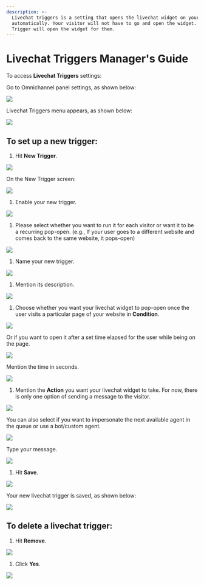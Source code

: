 ```yaml
---
description: >-
  Livechat triggers is a setting that opens the livechat widget on your website
  automatically. Your visitor will not have to go and open the widget. Livechat
  Trigger will open the widget for them.
---
```


# Livechat Triggers Manager's Guide

To access **Livechat Triggers** settings:

Go to Omnichannel panel settings, as shown below:

![](../../.gitbook/assets/0%20%288%29%20%285%29%20%285%29%20%285%29%20%285%29%20%285%29%20%284%29%20%284%29%20%281%29%20%282%29.png)

Livechat Triggers menu appears, as shown below:

![](../../.gitbook/assets/1%20%288%29.png)

## To set up a new trigger:

1. Hit **New Trigger**.

![](../../.gitbook/assets/2%20%288%29.png)

On the New Trigger screen:

![](../../.gitbook/assets/3%20%288%29.png)

1. Enable your new trigger.

![](../../.gitbook/assets/4%20%288%29.png)

1. Please select whether you want to run it for each visitor or want it to be a recurring pop-open. \(e.g., If your user goes to a different website and comes back to the same website, it pops-open\)

![](../../.gitbook/assets/5%20%288%29.png)

1. Name your new trigger.

![](../../.gitbook/assets/6%20%287%29.png)

1. Mention its description.

![](../../.gitbook/assets/7%20%285%29.png)

1. Choose whether you want your livechat widget to pop-open once the user visits a particular page of your website in **Condition**.

![](../../.gitbook/assets/8%20%284%29.png)

Or if you want to open it after a set time elapsed for the user while being on the page.

![](../../.gitbook/assets/9%20%284%29.png)

Mention the time in seconds.

![](../../.gitbook/assets/10%20%283%29.png)

1. Mention the **Action** you want your livechat widget to take. For now, there is only one option of sending a message to the visitor.

![](../../.gitbook/assets/11%20%283%29.png)

You can also select if you want to impersonate the next available agent in the queue or use a bot/custom agent.

![](../../.gitbook/assets/12%20%283%29.png)

Type your message.

![](../../.gitbook/assets/13%20%283%29.png)

1. Hit **Save**.

![](../../.gitbook/assets/14%20%283%29.png)

Your new livechat trigger is saved, as shown below:

![](../../.gitbook/assets/15%20%283%29.png)

## To delete a livechat trigger:

1. Hit **Remove**.

![](../../.gitbook/assets/16%20%283%29.png)

1. Click **Yes**.

![](../../.gitbook/assets/17%20%283%29.png)

